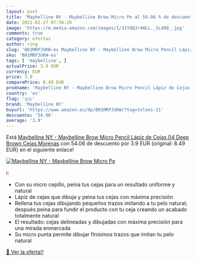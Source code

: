 ```yaml
---
layout: post
title: 'Maybelline NY - Maybelline Brow Micro Pe al 54.06 % de descuento'
date: 2021-02-27 07:50:20
image: 'https://m.media-amazon.com/images/I/31YQQJr4WLL._SL400_.jpg'
comments: true
category: ofertas
author: ring
slug: 'B01MRPJUKW-es Maybelline NY - Maybelline Brow Micro Pencil Lápiz de...'
sku: 'B01MRPJUKW-es'
tags: [ 'maybelline', ]
actualPrice: 3.9 EUR
currency: EUR
price: 3.9
comparePrice: 8.49 EUR
prodname: 'Maybelline NY - Maybelline Brow Micro Pencil Lápiz de Cejas  04 Deep Brown Cejas Morenas'
country: 'es'
flag: '🇪🇸'
brand: 'Maybelline NY'
buyurl: 'https://www.amazon.es/dp/B01MRPJUKW/?tag=tolees-21'
descuento: '54.06'
average: '3.9'
---
```


Está [Maybelline NY - Maybelline Brow Micro Pencil Lápiz de Cejas  04 Deep Brown Cejas Morenas](https://www.amazon.es/dp/B01MRPJUKW/?tag=tolees-21) con 54.06 de descuento por 3.9 EUR (original: 8.49 EUR) en el siguiente enlace!

[![Maybelline NY - Maybelline Brow Micro Pe](https://m.media-amazon.com/images/I/31YQQJr4WLL._SL400_.jpg)](https://www.amazon.es/dp/B01MRPJUKW/?tag=tolees-21)

ℹ️:

- Con su micro cepillo, peina tus cejas para un resultado uniforme y natural
- Lápiz de cejas que dibuja y peina tus cejas con máxima precisión
- Rellena tus cejas dibujando pequeños trazos imitando a tu pelo natural; después peina para fundir el producto con tu ceja creando un acabado totalmente natural
- El resultado: cejas delineadas y dibujadas con máxima precisión para una mirada enmarcada
- Su micro punta permite dibujar finisimos trazos que imitan tu pelo natural

[🛒 Ver la oferta!!](https://www.amazon.es/dp/B01MRPJUKW/?tag=tolees-21)
